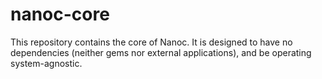 # nanoc-core

This repository contains the core of Nanoc. It is designed to have no dependencies (neither gems nor external applications), and be operating system-agnostic.
